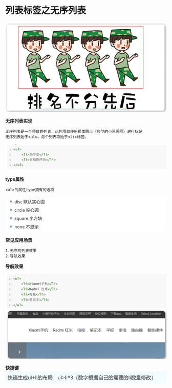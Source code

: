 <h1>列表标签之无序列表</h1>

![Alt text](image.png)

**无序列表实现**

    无序列表是一个项目的列表，此列项目使用粗体圆点（典型的小黑圆圈）进行标记
    无序列表始于<ul>。每个列表项始于<li>标签。
![Alt text](image-1.png)

**type属性**

    <ul>的属性type拥有的选项
![Alt text](image-2.png)

**常见应用场景**
    
    1.无序的列表效果
    2.导航效果

**导航效果**

![Alt text](image-3.png)
![Alt text](image-4.png)

**快捷键**
![Alt text](image-5.png)